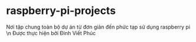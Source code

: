 # raspberry-pi-projects
Nơi tập chung toàn bộ dự án từ đơn giản đến phức tạp sử dụng raspberry pi \n 
Được thực hiện bởi Đinh Viết Phúc

